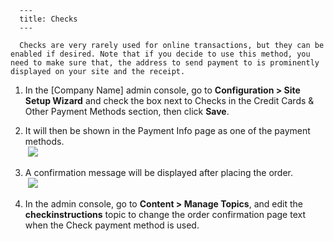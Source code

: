 
      ---
      title: Checks
      ---

      Checks are very rarely used for online transactions, but they can be enabled if desired. Note that if you decide to use this method, you need to make sure that, the address to send payment to is prominently displayed on your site and the receipt.

1.  In the \[Company Name\] admin console, go to **Configuration > Site Setup Wizard** and check the box next to Checks in the Credit Cards & Other Payment Methods section, then click **Save**.  
      
    
2.  It will then be shown in the Payment Info page as one of the payment methods.  
     ![](images/1415721807591.png)  
      
    
3.  A confirmation message will be displayed after placing the order.  
     ![](images/1415721890324.png)  
      
    
4.  In the admin console, go to **Content > Manage Topics**, and edit the **checkinstructions** topic to change the order confirmation page text when the Check payment method is used.
      